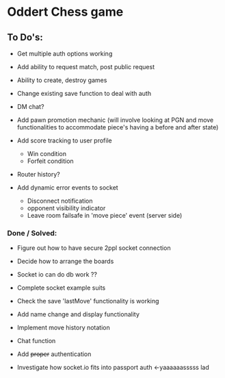 # Oddert Chess game

## To Do's:
- Get multiple auth options working

- Add ability to request match, post public request
- Ability to create, destroy games
- Change existing save function to deal with auth

- DM chat?

- Add pawn promotion mechanic (will involve looking at PGN and move functionalities to accommodate piece's having a before and after state)

- Add score tracking to user profile
  * Win condition
  * Forfeit condition

- Router history?

- Add dynamic error events to socket
  * Disconnect notification
  * opponent visibility indicator
  * Leave room failsafe in 'move piece' event (server side)

### Done / Solved:
- Figure out how to have secure 2ppl socket connection
- Decide how to arrange the boards
- Socket io can do db work ??
- Complete socket example suits
- Check the save 'lastMove' functionality is working
- Add name change and display functionality
- Implement move history notation
- Chat function

- Add ~~proper~~ authentication
- Investigate how socket.io fits into passport auth <-yaaaaaasssss lad
